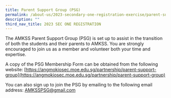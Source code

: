 ```yaml
---
title: Parent Support Group (PSG)
permalink: /about-us/2023-secondary-one-registration-exercise/parent-support-group-psg/
description: ""
third_nav_title: 2023 SEC ONE REGISTRATION
---
```

The AMKSS Parent Support Group (PSG) is set up to assist in the transition of both the students and their parents to AMKSS. You are strongly encouraged to join us as a member and volunteer both your time and expertise. 

A copy of the PSG Membership Form can be obtained from the following website: [https://angmokiosec.moe.edu.sg/partnership/parent-support-group](https://angmokiosec.moe.edu.sg/partnership/parent-support-group)

You can also sign up to join the PSG by emailing to the following email address:  [AMKSSPSG@gmail.com](mailto:AMKSSPSG@gmail.com)